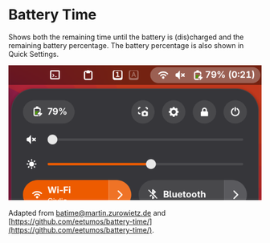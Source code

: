 Battery Time
============
Shows both the remaining time until the battery is (dis)charged and the remaining battery percentage. The battery percentage is also shown in Quick Settings.

![Preview](preview.png)

Adapted from [batime@martin.zurowietz.de](https://github.com/mzur/gnome-shell-batime) and [https://github.com/eetumos/battery-time/](https://github.com/eetumos/battery-time/).
